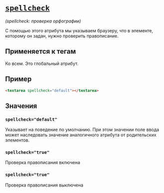 # [`spellcheck`](../index.md)

_(spellcheck: проверка орфографии)_

С помощью этого атрибута мы указываем браузеру, что в элементе, которому он задан, нужно проверить правописание.

## Применяется к тегам

Ко всем. Это глобальный атрибут.

## Пример

```html
<textarea spellcheck="default"></textarea>
```

## Значения

### `spellcheck="default"`

Указывает на поведение по умолчанию. При этом значении поле ввода может наследовать значение аналогичного атрибута от родительских элементов.

### `spellcheck="true"`

Проверка правописания включена

### `spellcheck="true"`

Проверка правописания выключена
